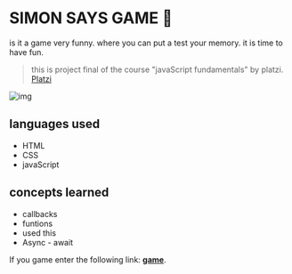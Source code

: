 # SIMON SAYS GAME 💚

is it a game very funny. where you can put a test your memory. it is time to have fun.

> this is project final of the course "javaScript fundamentals" by platzi. [Platzi](https://platzi.com/ "Platzi")

![img](https://i.ibb.co/NnMv1m3/captura-juego.png")

## languages ​​used

- HTML
- CSS
- javaScript

## concepts learned

- callbacks
- funtions
- used this
- Async - await

If you game enter the following link: [**game**](https://github.com "game").
